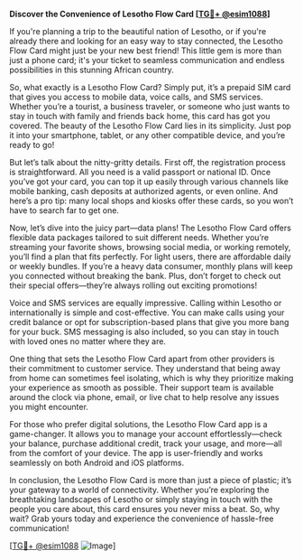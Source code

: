**Discover the Convenience of Lesotho Flow Card [[TG💪+ @esim1088](https://t.me/s/esim1088)]**

If you're planning a trip to the beautiful nation of Lesotho, or if you're already there and looking for an easy way to stay connected, the Lesotho Flow Card might just be your new best friend! This little gem is more than just a phone card; it's your ticket to seamless communication and endless possibilities in this stunning African country.

So, what exactly is a Lesotho Flow Card? Simply put, it’s a prepaid SIM card that gives you access to mobile data, voice calls, and SMS services. Whether you’re a tourist, a business traveler, or someone who just wants to stay in touch with family and friends back home, this card has got you covered. The beauty of the Lesotho Flow Card lies in its simplicity. Just pop it into your smartphone, tablet, or any other compatible device, and you’re ready to go!

But let’s talk about the nitty-gritty details. First off, the registration process is straightforward. All you need is a valid passport or national ID. Once you’ve got your card, you can top it up easily through various channels like mobile banking, cash deposits at authorized agents, or even online. And here’s a pro tip: many local shops and kiosks offer these cards, so you won’t have to search far to get one.

Now, let’s dive into the juicy part—data plans! The Lesotho Flow Card offers flexible data packages tailored to suit different needs. Whether you’re streaming your favorite shows, browsing social media, or working remotely, you’ll find a plan that fits perfectly. For light users, there are affordable daily or weekly bundles. If you’re a heavy data consumer, monthly plans will keep you connected without breaking the bank. Plus, don’t forget to check out their special offers—they’re always rolling out exciting promotions!

Voice and SMS services are equally impressive. Calling within Lesotho or internationally is simple and cost-effective. You can make calls using your credit balance or opt for subscription-based plans that give you more bang for your buck. SMS messaging is also included, so you can stay in touch with loved ones no matter where they are.

One thing that sets the Lesotho Flow Card apart from other providers is their commitment to customer service. They understand that being away from home can sometimes feel isolating, which is why they prioritize making your experience as smooth as possible. Their support team is available around the clock via phone, email, or live chat to help resolve any issues you might encounter.

For those who prefer digital solutions, the Lesotho Flow Card app is a game-changer. It allows you to manage your account effortlessly—check your balance, purchase additional credit, track your usage, and more—all from the comfort of your device. The app is user-friendly and works seamlessly on both Android and iOS platforms.

In conclusion, the Lesotho Flow Card is more than just a piece of plastic; it’s your gateway to a world of connectivity. Whether you’re exploring the breathtaking landscapes of Lesotho or simply staying in touch with the people you care about, this card ensures you never miss a beat. So, why wait? Grab yours today and experience the convenience of hassle-free communication!

[[TG💪+ @esim1088](https://t.me/s/esim1088) ![Image](https://i.postimg.cc/Y0z9fWf4/image.png)]